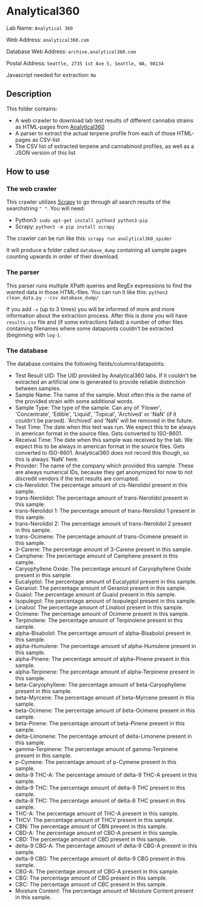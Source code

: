 # Analytical360
Lab Name: `Analytical 360`

Web Address: `analytical360.com`

Database Web Address: `archive.analytical360.com`

Postal Address: `Seattle, 2735 1st Ave S, Seattle, WA, 98134`

Javascript needed for extraction: `No`

## Description
This folder contains:
* A web crawler to download lab test results of different cannabis strains as HTML-pages from [Analytical360](http://archive.analytical360.com)
* A parser to extract the actual terpene profile from each of those HTML-pages as CSV-list
* The CSV list of extracted terpene and cannabinoid profiles, as well as a JSON version of this list

## How to use
### The web crawler
This crawler utilizes [Scrapy](https://scrapy.org/) to go through all search results of the searchstring `" "`. You will need:
* Python3: `sudo apt-get install python3 python3-pip`
* Scrapy:  `python3 -m pip install scrapy`

The crawler can be run like this:
`scrapy run analytical360_spider`

It will produce a folder called `database_dump` containing all sample pages counting upwards in order of their download.

### The parser
This parser runs multiple XPath queries and RegEx expressions to find the wanted data in those HTML-files. You can run it like this:
`python3 clean_data.py --csv database_dump/`

If you add `-v` (up to 3 times) you will be informed of more and more information about the extraction process.
After this is done you will have `results.csv` file and (if some extractions failed) a number of other files containing filenames where some datapoints couldn't be extracted (beginning with `log-`).

### The database
The database contains the following fields/columns/datapoints:
* Test Result UID: The UID provided by Analytical360 labs. If it couldn't be extracted an artificial one is generated to provide reliable distinction between samples.
* Sample Name: The name of the sample. Most often this is the name of the provided strain with some additional words.
* Sample Type: The type of the sample. Can any of 'Flower', 'Concentrate', 'Edible', 'Liquid', 'Topical', 'Archived' or 'NaN' (if it couldn't be parsed). 'Archived' and 'NaN' will be removed in the future.
* Test Time: The date when this test was run. We expect this to be always in american format in the source files. Gets converted to ISO-8601.
* Receival Time: The date when this sample was received by the lab. We expect this to be always in american format in the source files. Gets converted to ISO-8601. Analytical360 does not record this though, so this is always 'NaN' here.
* Provider: The name of the company which provided this sample. These are always numerical IDs, because they get anonymized for now to not discredit vendors if the test results are corrupted.
* cis-Nerolidol: The percentage amount of cis-Nerolidol present in this sample.
* trans-Nerolidol: The percentage amount of trans-Nerolidol present in this sample.
* trans-Nerolidol 1: The percentage amount of trans-Nerolidol 1 present in this sample.
* trans-Nerolidol 2: The percentage amount of trans-Nerolidol 2 present in this sample.
* trans-Ocimene: The percentage amount of trans-Ocimene present in this sample.
* 3-Carene: The percentage amount of 3-Carene present in this sample.
* Camphene: The percentage amount of Camphene present in this sample.
* Caryophyllene Oxide: The percentage amount of Caryophyllene Oxide present in this sample.
* Eucalyptol: The percentage amount of Eucalyptol present in this sample.
* Geraniol: The percentage amount of Geraniol present in this sample.
* Guaiol: The percentage amount of Guaiol present in this sample.
* Isopulegol: The percentage amount of Isopulegol present in this sample.
* Linalool: The percentage amount of Linalool present in this sample.
* Ocimene: The percentage amount of Ocimene present in this sample.
* Terpinolene: The percentage amount of Terpinolene present in this sample.
* alpha-Bisabolol: The percentage amount of alpha-Bisabolol present in this sample.
* alpha-Humulene: The percentage amount of alpha-Humulene present in this sample.
* alpha-Pinene: The percentage amount of alpha-Pinene present in this sample.
* alpha-Terpinene: The percentage amount of alpha-Terpinene present in this sample.
* beta-Caryophyllene: The percentage amount of beta-Caryophyllene present in this sample.
* beta-Myrcene: The percentage amount of beta-Myrcene present in this sample.
* beta-Ocimene: The percentage amount of beta-Ocimene present in this sample.
* beta-Pinene: The percentage amount of beta-Pinene present in this sample.
* delta-Limonene: The percentage amount of delta-Limonene present in this sample.
* gamma-Terpinene: The percentage amount of gamma-Terpinene present in this sample.
* p-Cymene: The percentage amount of p-Cymene present in this sample.
* delta-9 THC-A: The percentage amount of delta-9 THC-A present in this sample.
* delta-9 THC: The percentage amount of delta-9 THC present in this sample.
* delta-8 THC: The percentage amount of delta-8 THC present in this sample.
* THC-A: The percentage amount of THC-A present in this sample.
* THCV: The percentage amount of THCV present in this sample.
* CBN: The percentage amount of CBN present in this sample.
* CBD-A: The percentage amount of CBD-A present in this sample.
* CBD: The percentage amount of CBD present in this sample.
* delta-9 CBG-A: The percentage amount of delta-9 CBG-A present in this sample.
* delta-9 CBG: The percentage amount of delta-9 CBG present in this sample.
* CBG-A: The percentage amount of CBG-A present in this sample.
* CBG: The percentage amount of CBG present in this sample.
* CBC: The percentage amount of CBC present in this sample.
* Moisture Content: The percentage amount of Moisture Content present in this sample.
